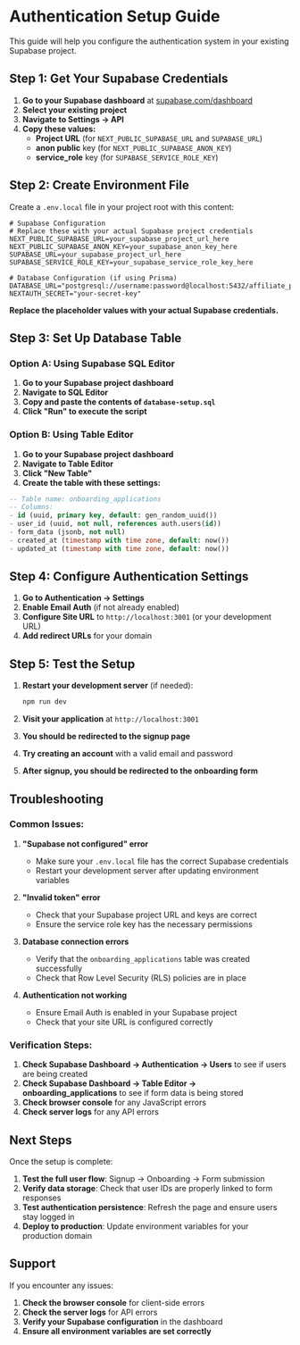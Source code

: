 # Authentication Setup Guide

This guide will help you configure the authentication system in your existing Supabase project.

## Step 1: Get Your Supabase Credentials

1. **Go to your Supabase dashboard** at [supabase.com/dashboard](https://supabase.com/dashboard)
2. **Select your existing project**
3. **Navigate to Settings → API**
4. **Copy these values:**
   - **Project URL** (for `NEXT_PUBLIC_SUPABASE_URL` and `SUPABASE_URL`)
   - **anon public** key (for `NEXT_PUBLIC_SUPABASE_ANON_KEY`)
   - **service_role** key (for `SUPABASE_SERVICE_ROLE_KEY`)

## Step 2: Create Environment File

Create a `.env.local` file in your project root with this content:

```env
# Supabase Configuration
# Replace these with your actual Supabase project credentials
NEXT_PUBLIC_SUPABASE_URL=your_supabase_project_url_here
NEXT_PUBLIC_SUPABASE_ANON_KEY=your_supabase_anon_key_here
SUPABASE_URL=your_supabase_project_url_here
SUPABASE_SERVICE_ROLE_KEY=your_supabase_service_role_key_here

# Database Configuration (if using Prisma)
DATABASE_URL="postgresql://username:password@localhost:5432/affiliate_platform"
NEXTAUTH_SECRET="your-secret-key"
```

**Replace the placeholder values with your actual Supabase credentials.**

## Step 3: Set Up Database Table

### Option A: Using Supabase SQL Editor

1. **Go to your Supabase project dashboard**
2. **Navigate to SQL Editor**
3. **Copy and paste the contents of `database-setup.sql`**
4. **Click "Run" to execute the script**

### Option B: Using Table Editor

1. **Go to your Supabase project dashboard**
2. **Navigate to Table Editor**
3. **Click "New Table"**
4. **Create the table with these settings:**

```sql
-- Table name: onboarding_applications
-- Columns:
- id (uuid, primary key, default: gen_random_uuid())
- user_id (uuid, not null, references auth.users(id))
- form_data (jsonb, not null)
- created_at (timestamp with time zone, default: now())
- updated_at (timestamp with time zone, default: now())
```

## Step 4: Configure Authentication Settings

1. **Go to Authentication → Settings**
2. **Enable Email Auth** (if not already enabled)
3. **Configure Site URL** to `http://localhost:3001` (or your development URL)
4. **Add redirect URLs** for your domain

## Step 5: Test the Setup

1. **Restart your development server** (if needed):
   ```bash
   npm run dev
   ```

2. **Visit your application** at `http://localhost:3001`
3. **You should be redirected to the signup page**
4. **Try creating an account** with a valid email and password
5. **After signup, you should be redirected to the onboarding form**

## Troubleshooting

### Common Issues:

1. **"Supabase not configured" error**
   - Make sure your `.env.local` file has the correct Supabase credentials
   - Restart your development server after updating environment variables

2. **"Invalid token" error**
   - Check that your Supabase project URL and keys are correct
   - Ensure the service role key has the necessary permissions

3. **Database connection errors**
   - Verify that the `onboarding_applications` table was created successfully
   - Check that Row Level Security (RLS) policies are in place

4. **Authentication not working**
   - Ensure Email Auth is enabled in your Supabase project
   - Check that your site URL is configured correctly

### Verification Steps:

1. **Check Supabase Dashboard → Authentication → Users** to see if users are being created
2. **Check Supabase Dashboard → Table Editor → onboarding_applications** to see if form data is being stored
3. **Check browser console** for any JavaScript errors
4. **Check server logs** for any API errors

## Next Steps

Once the setup is complete:

1. **Test the full user flow**: Signup → Onboarding → Form submission
2. **Verify data storage**: Check that user IDs are properly linked to form responses
3. **Test authentication persistence**: Refresh the page and ensure users stay logged in
4. **Deploy to production**: Update environment variables for your production domain

## Support

If you encounter any issues:

1. **Check the browser console** for client-side errors
2. **Check the server logs** for API errors
3. **Verify your Supabase configuration** in the dashboard
4. **Ensure all environment variables are set correctly** 
